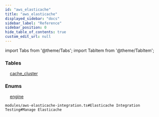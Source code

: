 ```yaml
---
id: "aws_elasticache"
title: "aws_elasticache"
displayed_sidebar: "docs"
sidebar_label: "Reference"
sidebar_position: 0
hide_table_of_contents: true
custom_edit_url: null
---
```


import Tabs from '@theme/Tabs';
import TabItem from '@theme/TabItem';

<Tabs>
  <TabItem value="Components" label="Components" default>

### Tables

    [cache_cluster](../../classes/aws_elasticache_entity_cache_cluster.CacheCluster)

### Enums
    [engine](../../enums/aws_elasticache_entity_cache_cluster.Engine)

</TabItem>
  <TabItem value="Code examples" label="Code examples">

```testdoc
modules/aws-elasticache-integration.ts#Elasticache Integration Testing#Manage Elasticache
```

</TabItem>
</Tabs>
